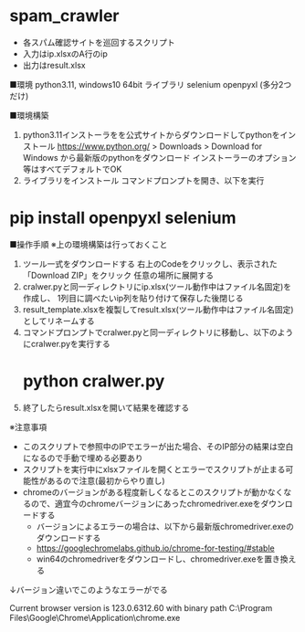 # spam_crawler

- 各スパム確認サイトを巡回するスクリプト
- 入力はip.xlsxのA行のip  
- 出力はresult.xlsx  


■環境
python3.11, windows10 64bit
ライブラリ
selenium openpyxl 
(多分2つだけ)

■環境構築
1. python3.11インストーラをを公式サイトからダウンロードしてpythonをインストール
https://www.python.org/ > Downloads > Download for Windows から最新版のpythonをダウンロード
インストーラーのオプション等はすべてデフォルトでOK
2. ライブラリをインストール
コマンドプロンプトを開き、以下を実行
# pip install openpyxl selenium

■操作手順  ※上の環境構築は行っておくこと
1. ツール一式をダウンロードする
   右上のCodeをクリックし、表示された「Download ZIP」をクリック
   任意の場所に展開する
2. cralwer.pyと同一ディレクトリにip.xlsx(ツール動作中はファイル名固定)を作成し、
   1列目に調べたいip列を貼り付けて保存した後閉じる
3. result_template.xlsxを複製してresult.xlsx(ツール動作中はファイル名固定)としてリネームする
4. コマンドプロンプトでcralwer.pyと同一ディレクトリに移動し、以下のようにcralwer.pyを実行する
   # python cralwer.py
5. 終了したらresult.xlsxを開いて結果を確認する


※注意事項
- このスクリプトで参照中のIPでエラーが出た場合、そのIP部分の結果は空白になるので手動で埋める必要あり
- スクリプトを実行中にxlsxファイルを開くとエラーでスクリプトが止まる可能性があるので注意(最初からやり直し)
- chromeのバージョンがある程度新しくなるとこのスクリプトが動かなくなるので、適宜今のchromeバージョンにあったchromedriver.exeをダウンロードする
  -   バージョンによるエラーの場合は、以下から最新版chromedriver.exeのダウンロードする
  -   https://googlechromelabs.github.io/chrome-for-testing/#stable
  -   win64のchromedriverをダウンロードし、chromedriver.exeを置き換える


↓バージョン違いでこのようなエラーがでる

Current browser version is 123.0.6312.60 with binary path C:\Program Files\Google\Chrome\Application\chrome.exe



